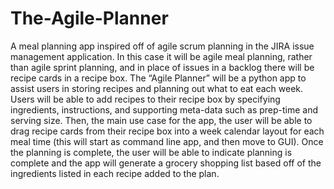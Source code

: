 # The-Agile-Planner
A meal planning app inspired off of agile scrum planning in the JIRA issue management application. In this case it will be agile meal planning, rather than agile sprint planning, and in place of issues in a backlog there will be recipe cards in a recipe box. The “Agile Planner” will be a python app to assist users in storing recipes and planning out what to eat each week. Users will be able to add recipes to their recipe box by specifying ingredients, instructions, and supporting meta-data such as prep-time and serving size. Then, the main use case for the app, the user will be able to drag recipe cards from their recipe box into a week calendar layout for each meal time (this will start as command line app, and then move to GUI). Once the planning is complete, the user will be able to indicate planning is complete and the app will generate a grocery shopping list based off of the ingredients listed in each recipe added to the plan.

